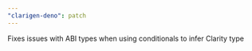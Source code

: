 ```yaml
---
"clarigen-deno": patch
---
```


Fixes issues with ABI types when using conditionals to infer Clarity type
